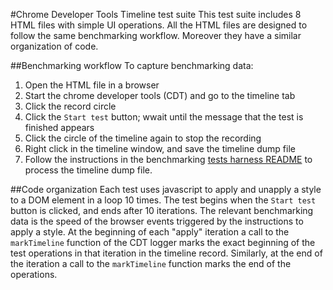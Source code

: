#Chrome Developer Tools Timeline test suite
This test suite includes 8 HTML files with simple UI operations. All the HTML files are designed to follow the same benchmarking workflow. Moreover they have a similar organization of code.

##Benchmarking workflow
To capture benchmarking data:

1. Open the HTML file in a browser
2. Start the chrome developer tools (CDT) and go to the timeline tab
3. Click the record circle
4. Click the `Start test` button; wwait until the message that the test is finished appears
5. Click the circle of the timeline again to stop the recording
6. Right click in the timeline window, and save the timeline dump file
7. Follow the instructions in the benchmarking [tests harness README](https://github.com/Aristide1o/appception-tahoe/blob/master/README.md) to process the timeline dump file.

##Code organization
Each test uses javascript to apply and unapply a style to a DOM element in a loop 10 times. The test begins when the `Start test` button is clicked, and ends after 10 iterations. The relevant benchmarking data is the speed of the browser events triggered by the instructions to apply a style. At the beginning of each "apply" iteration a call to the `markTimeline` function of the CDT logger marks the exact beginning of the test operations in that iteration in the timeline record. Similarly, at the end of the iteration a call to the `markTimeline` function marks the end of the operations.